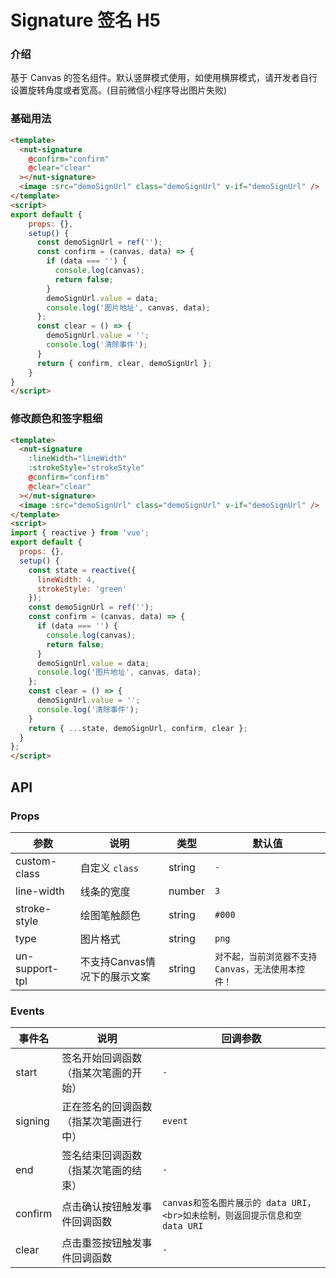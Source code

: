 # Signature 签名  <Badge type="warning">H5</Badge>

### 介绍

基于 Canvas 的签名组件。默认竖屏模式使用，如使用横屏模式，请开发者自行设置旋转角度或者宽高。(目前微信小程序导出图片失败)

### 基础用法

```html
<template>
  <nut-signature  
    @confirm="confirm" 
    @clear="clear"
  ></nut-signature>
  <image :src="demoSignUrl" class="demoSignUrl" v-if="demoSignUrl" />
</template>
<script>
export default {
    props: {},
    setup() {
      const demoSignUrl = ref('');
      const confirm = (canvas, data) => {
        if (data === '') {
          console.log(canvas);
          return false;
        }
        demoSignUrl.value = data;
        console.log('图片地址', canvas, data);
      };
      const clear = () => {
        demoSignUrl.value = '';
        console.log('清除事件');
      }
      return { confirm, clear, demoSignUrl };
    }
}
</script>
```

### 修改颜色和签字粗细

```html
<template>
  <nut-signature  
    :lineWidth="lineWidth" 
    :strokeStyle="strokeStyle"
    @confirm="confirm" 
    @clear="clear"
  ></nut-signature>
  <image :src="demoSignUrl" class="demoSignUrl" v-if="demoSignUrl" />
</template>
<script>
import { reactive } from 'vue';
export default {
  props: {},
  setup() {
    const state = reactive({
      lineWidth: 4,
      strokeStyle: 'green'
    });
    const demoSignUrl = ref('');
    const confirm = (canvas, data) => {
      if (data === '') {
        console.log(canvas);
        return false;
      }
      demoSignUrl.value = data;
      console.log('图片地址', canvas, data);
    };
    const clear = () => {
      demoSignUrl.value = '';
      console.log('清除事件');
    }
    return { ...state, demoSignUrl, confirm, clear };
  }
};
</script>
```

## API

### Props

| 参数 | 说明 | 类型 | 默认值
|----- | ----- | ----- | -----
| custom-class | 自定义 `class` | string | `-`
| line-width | 线条的宽度 | number | `3`
| stroke-style | 绘图笔触颜色 | string | `#000`
| type | 图片格式 | string | `png`
| un-support-tpl | 不支持Canvas情况下的展示文案 | string | `对不起，当前浏览器不支持Canvas，无法使用本控件！`

### Events

| 事件名 | 说明 | 回调参数
|----- | ----- | -----
| start | 签名开始回调函数（指某次笔画的开始） | `-`
| signing | 正在签名的回调函数（指某次笔画进行中） | `event`
| end | 签名结束回调函数（指某次笔画的结束）| `-`
| confirm | 点击确认按钮触发事件回调函数 | `canvas和签名图片展示的 data URI，<br>如未绘制，则返回提示信息和空 data URI`
| clear | 点击重签按钮触发事件回调函数 | `-`
